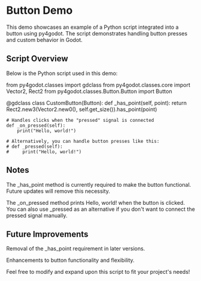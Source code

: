 # Button Demo

This demo showcases an example of a Python script integrated into a button using py4godot. The script demonstrates handling button presses and custom behavior in Godot.

## Script Overview

Below is the Python script used in this demo:

from py4godot.classes import gdclass
from py4godot.classes.core import Vector2, Rect2
from py4godot.classes.Button.Button import Button

@gdclass
class CustomButton(Button):
    def _has_point(self, point):
        return Rect2.new3(Vector2.new0(), self.get_size()).has_point(point)

    # Handles clicks when the "pressed" signal is connected
    def _on_pressed(self):
        print("Hello, world!")
    
    # Alternatively, you can handle button presses like this:
    # def _pressed(self):
    #     print("Hello, world!")

##  Notes

The _has_point method is currently required to make the button functional. Future updates will remove this necessity.

The _on_pressed method prints Hello, world! when the button is clicked. You can also use _pressed as an alternative if you don't want to connect the pressed signal manually.

## Future Improvements

Removal of the _has_point requirement in later versions.

Enhancements to button functionality and flexibility.

Feel free to modify and expand upon this script to fit your project's needs!
